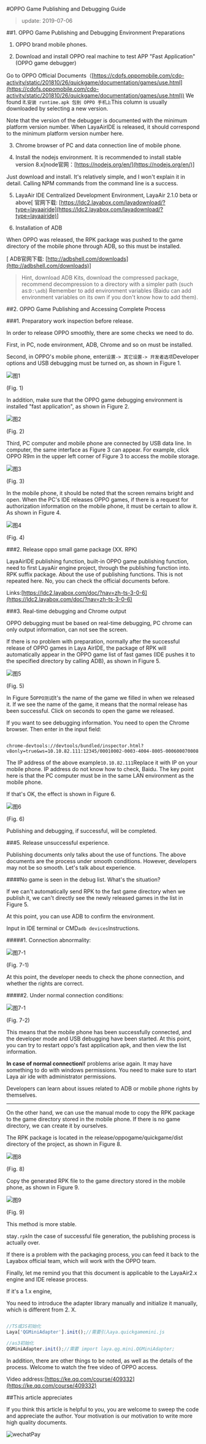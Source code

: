 #OPPO Game Publishing and Debugging Guide

> update: 2019-07-06
>

##1. OPPO Game Publishing and Debugging Environment Preparations

1. OPPO brand mobile phones.

2. Download and install OPPO real machine to test APP "Fast Application" (OPPO game debugger)

Go to OPPO Official Documents（[https://cdofs.oppomobile.com/cdo-activity/static/201810/26/quickgame/documentation/games/use.html](https://cdofs.oppomobile.com/cdo-activity/static/201810/26/quickgame/documentation/games/use.html)) We found it.`安装 runtime.apk 包到 OPPO 手机上`This column is usually downloaded by selecting a new version.

Note that the version of the debugger is documented with the minimum platform version number. When LayaAirIDE is released, it should correspond to the minimum platform version number here.

3. Chrome browser of PC and data connection line of mobile phone.

4. Install the nodejs environment. It is recommended to install stable version 8.x[node官网：[https://nodejs.org/en/](https://nodejs.org/en/)]

Just download and install. It's relatively simple, and I won't explain it in detail. Calling NPM commands from the command line is a success.

5. LayaAir IDE Centralized Development Environment, LayaAir 2.1.0 beta or above[ 官网下载: [https://ldc2.layabox.com/layadownload/?type=layaairide](https://ldc2.layabox.com/layadownload/?type=layaairide)]

6. Installation of ADB

When OPPO was released, the RPK package was pushed to the game directory of the mobile phone through ADB, so this must be installed.


 [ ADB官网下载:  [http://adbshell.com/downloads](http://adbshell.com/downloads)]

> Hint, download ADB Kits, download the compressed package, recommend decompression to a directory with a simpler path (such as:`D:\adb`) Remember to add environment variables (Baidu can add environment variables on its own if you don't know how to add them).
>

##2. OPPO Game Publishing and Accessing Complete Process

###1. Preparatory work inspection before release.

In order to release OPPO smoothly, there are some checks we need to do.

First, in PC, node environment, ADB, Chrome and so on must be installed.

Second, in OPPO's mobile phone, enter`设置-> 其它设置-> 开发者选项`Developer options and USB debugging must be turned on, as shown in Figure 1.

![图1](img/1.png) 


(Fig. 1)

In addition, make sure that the OPPO game debugging environment is installed "fast application", as shown in Figure 2.

![图2](img/2.png) 


(Fig. 2)

Third, PC computer and mobile phone are connected by USB data line. In computer, the same interface as Figure 3 can appear. For example, click OPPO R9m in the upper left corner of Figure 3 to access the mobile storage.

![图3](img/3.png) 


(Fig. 3)

In the mobile phone, it should be noted that the screen remains bright and open. When the PC's IDE releases OPPO games, if there is a request for authorization information on the mobile phone, it must be certain to allow it. As shown in Figure 4.

![图4](img/4.png) 


(Fig. 4)

###2. Release oppo small game package (XX. RPK)

LayaAirIDE publishing function, built-in OPPO game publishing function, need to first LayaAir engine project, through the publishing function into. RPK suffix package. About the use of publishing functions. This is not repeated here. No, you can check the official documents before.

Links:[https://ldc2.layabox.com/doc/?nav=zh-ts-3-0-6](https://ldc2.layabox.com/doc/?nav=zh-ts-3-0-6)

###3. Real-time debugging and Chrome output

OPPO debugging must be based on real-time debugging, PC chrome can only output information, can not see the screen.

If there is no problem with preparation, normally after the successful release of OPPO games in Laya AirIDE, the package of RPK will automatically appear in the OPPO game list of fast games (IDE pushes it to the specified directory by calling ADB), as shown in Figure 5.

![图5](img/5.png) 


(Fig. 5)

In Figure 5`OPPO测试`It's the name of the game we filled in when we released it. If we see the name of the game, it means that the normal release has been successful. Click on seconds to open the game we released.

If you want to see debugging information. You need to open the Chrome browser. Then enter in the input field:


```

chrome-devtools://devtools/bundled/inspector.html?v8only=true&ws=10.10.82.111:12345/00010002-0003-4004-8005-000600070008
```


The IP address of the above example`10.10.82.111`Replace it with IP on your mobile phone. IP address do not know how to check, Baidu. The key point here is that the PC computer must be in the same LAN environment as the mobile phone.

If that's OK, the effect is shown in Figure 6.

![图6](img/6.png) 


(Fig. 6)

Publishing and debugging, if successful, will be completed.

###5. Release unsuccessful experience.

Publishing documents only talks about the use of functions. The above documents are the process under smooth conditions. However, developers may not be so smooth. Let's talk about experience.

####No game is seen in the debug list. What's the situation?

If we can't automatically send RPK to the fast game directory when we publish it, we can't directly see the newly released games in the list in Figure 5.

At this point, you can use ADB to confirm the environment.

Input in IDE terminal or CMD`adb devices`Instructions.

#####1. Connection abnormality:

![图7-1](img/7-1.png)  


(Fig. 7-1)

At this point, the developer needs to check the phone connection, and whether the rights are correct.

#####2. Under normal connection conditions:

![图7-1](img/7-2.png)  


(Fig. 7-2)

This means that the mobile phone has been successfully connected, and the developer mode and USB debugging have been started. At this point, you can try to restart oppo's fast application apk, and then view the list information.

**In case of normal connection**If problems arise again. It may have something to do with windows permissions. You need to make sure to start Laya air ide with administrator permissions.

Developers can learn about issues related to ADB or mobile phone rights by themselves.

---

On the other hand, we can use the manual mode to copy the RPK package to the game directory stored in the mobile phone. If there is no game directory, we can create it by ourselves.

The RPK package is located in the release/oppogame/quickgame/dist directory of the project, as shown in Figure 8.

![图8](img/8.png)  


(Fig. 8)

Copy the generated RPK file to the game directory stored in the mobile phone, as shown in Figure 9.

![图9](img/9.png)  


(Fig. 9)

This method is more stable.

stay`.rpk`In the case of successful file generation, the publishing process is actually over.

If there is a problem with the packaging process, you can feed it back to the Layabox official team, which will work with the OPPO team.

Finally, let me remind you that this document is applicable to the LayaAir2.x engine and IDE release process.

If it's a 1.x engine,

You need to introduce the adapter library manually and initialize it manually, which is different from 2. X.


```typescript

//TS或JS初始化
Laya['QGMiniAdapter'].init();//需要引入aya.quickgamemini.js

//as3初始化
QGMiniAdapter.init();//需要 import laya.qg.mini.QGMiniAdapter;
```


In addition, there are other things to be noted, as well as the details of the process. Welcome to watch the free video of OPPO access.

Video address:[https://ke.qq.com/course/409332](https://ke.qq.com/course/409332)

##This article appreciates

If you think this article is helpful to you, you are welcome to sweep the code and appreciate the author. Your motivation is our motivation to write more high quality documents.

![wechatPay](../../../wechatPay.jpg)

